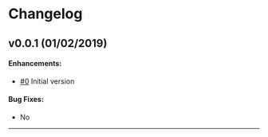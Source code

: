 # Changelog

## v0.0.1 (01/02/2019)

#### Enhancements:
- [#0]() Initial version

#### Bug Fixes:
- No

---